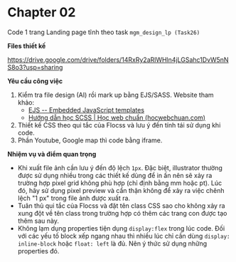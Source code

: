 # Chapter 02

Code 1 trang Landing page tĩnh theo task `mgm_design_lp (Task26)`

**Files thiết kế**

https://drive.google.com/drive/folders/14RxRy2aRlWHln4jLGSahc1DvW5nNS8o3?usp=sharing

**Yêu cầu công việc**

1. Kiểm tra file design (AI) rồi mark up bằng EJS/SASS. Website tham khảo:
   - [EJS -- Embedded JavaScript templates](https://ejs.co/)
   - [Hướng dẫn học SCSS | Học web chuẩn (hocwebchuan.com)](https://hocwebchuan.com/tutorial/scss/)
2. Thiết kế CSS theo qui tắc của Flocss và lưu ý đến tính tái sử dụng khi code.
3. Phần Youtube, Google map thì code bằng iframe.

**Nhiệm vụ và điểm quan trọng**

- Khi xuất file ảnh cần lưu ý đến độ lệch `1px`. Đặc biệt, illustrator thường được sử dụng nhiều trong các thiết kế dùng để in ấn nên sẽ xảy ra trường hợp pixel grid không phù hợp (chỉ định bằng mm hoặc pt). Lúc đó, hãy sử dụng pixel preview và cẩn thận không để xảy ra việc chênh lệch "1 px" trong file ảnh được xuất ra.
- Tuân thủ qui tắc của Flocss và đặt tên class CSS sao cho không xảy ra xung đột về tên class trong trường hợp có thêm các trang con được tạo thêm sau này.
- Không lạm dụng properties tiện dụng `display:flex` trong lúc code. Đối với các yếu tố block xếp ngang nhau thì nhiều lúc chỉ cần dùng `display: inline-block` hoặc `float: left` là đủ. Nên ý thức sử dụng những properties đó.